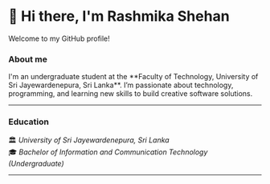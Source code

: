 # 👋 Hi there, I'm Rashmika Shehan

Welcome to my GitHub profile!  

<h3>About me</h3>
I'm an undergraduate student at the **Faculty of Technology, University of Sri Jayewardenepura, Sri Lanka**. I’m passionate about technology, programming, and learning new skills to build creative software solutions.

---
<h3>Education</h3>
🏛️ <i>University of Sri Jayewardenepura, Sri Lanka</i><br>
🎓 <i>Bachelor of Information and Communication Technology (Undergraduate)</i>

---
